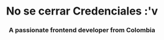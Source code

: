 <h1 align="center">No se cerrar Credenciales :'v</h1>
<h3 align="center">A passionate frontend developer from Colombia</h3>

